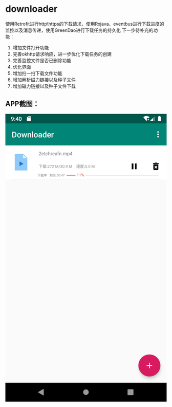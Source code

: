 # downloader

使用Retrofit进行http\https的下载请求，使用Rxjava、eventbus进行下载进度的监控以及消息传递，使用GreenDao进行下载任务的持久化
下一步待补充的功能：
1. 增加文件打开功能
2. 完善okhttp请求响应，进一步优化下载任务的创建
3. 完善监控文件是否已删除功能
4. 优化界面
4. 增加扫一扫下载文件功能
5. 增加解析磁力链接以及种子文件
6. 增加磁力链接以及种子文件下载

## APP截图：
![](https://github.com/guriytan/downloader/raw/master/Screenshot_1563183656.png?raw=true)
